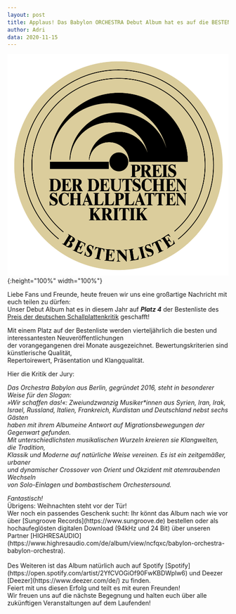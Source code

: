 ```yaml
---
layout: post
title: Applaus! Das Babylon ORCHESTRA Debut Album hat es auf die BESTENLISTE des Preis der deutschen Schallplattenkritik geschafft! Hier geht es zur Kritik!
author: Adri
data: 2020-11-15
---
```

![](/styles/pictures/preis_schallplattenkritik_bestenliste.jpg){:height="100%" width="100%"}

Liebe Fans und Freunde, heute freuen wir uns eine großartige Nachricht mit euch teilen zu dürfen:<br />
Unser Debut Album hat es in diesem Jahr auf <b><i>Platz 4</i></b> der Bestenliste des [Preis der deutschen Schallplattenkritik](https://www.schallplattenkritik.de/bestenlisten/2020/04#win1513) geschafft!<br />

Mit einem Platz auf der Bestenliste werden vierteljährlich die besten und interessantesten Neuveröffentlichungen <br />
der vorangegangenen drei Monate ausgezeichnet. Bewertungskriterien sind künstlerische Qualität, <br />
Repertoirewert, Präsentation und Klangqualität.

Hier die Kritik der Jury:
<p>
<i>Das Orchestra Babylon aus Berlin, gegründet 2016, steht in besonderer Weise für den Slogan: <br />
»Wir schaffen das!«: Zweiundzwanzig Musiker*innen aus Syrien, Iran, Irak, <br />
Israel, Russland, Italien, Frankreich, Kurdistan und Deutschland nebst sechs Gästen <br />
haben mit ihrem Albumeine Antwort auf Migrationsbewegungen der Gegenwart gefunden.<br />
Mit unterschiedlichsten musikalischen Wurzeln kreieren sie Klangwelten, die Tradition, <br />
Klassik und Moderne auf natürliche Weise vereinen. Es ist ein zeitgemäßer, urbaner <br />
und dynamischer Crossover von Orient und Okzident mit atemraubenden Wechseln <br />
von Solo-Einlagen und bombastischem Orchestersound.</i> 
</p>
<p>
<i>Fantastisch!</i><br />
Übrigens: Weihnachten steht vor der Tür!<br />
Wer noch ein passendes Geschenk sucht: Ihr könnt das Album nach wie vor über [Sungroove Records](https://www.sungroove.de) bestellen
oder als hochaufeglösten digitalen Download (94kHz und 24 Bit) über unseren Partner [HIGHRESAUDIO](https://www.highresaudio.com/de/album/view/ncfqxc/babylon-orchestra-babylon-orchestra).<br />
<br />
Des Weiteren ist das Album natürlich auch auf Spotify [Spotify](https://open.spotify.com/artist/2YfCVOGiOf90FwKBDWplw6) und Deezer [Deezer](https://www.deezer.com/de/) zu finden.
<br />
Feiert mit uns diesen Erfolg und teilt es mit euren Freunden!
<br />
Wir freuen uns auf die nächste Begegnung und halten euch über alle zukünftigen Veranstaltungen auf dem Laufenden!
</p>
